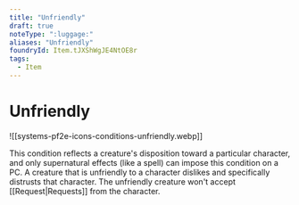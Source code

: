 ```yaml
---
title: "Unfriendly"
draft: true
noteType: ":luggage:"
aliases: "Unfriendly"
foundryId: Item.tJXShWgJE4NtOE8r
tags:
  - Item
---
```


# Unfriendly
![[systems-pf2e-icons-conditions-unfriendly.webp]]

This condition reflects a creature's disposition toward a particular character, and only supernatural effects (like a spell) can impose this condition on a PC. A creature that is unfriendly to a character dislikes and specifically distrusts that character. The unfriendly creature won't accept [[Request|Requests]] from the character.
